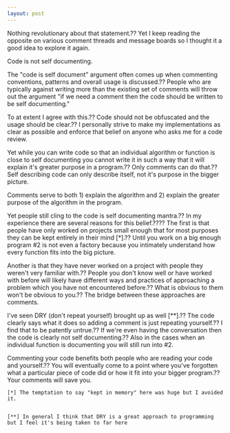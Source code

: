 ```yaml
---
layout: post
---
```

Nothing revolutionary about that statement.?? Yet I keep reading the opposite
on various comment threads and message boards so I thought it a good idea to
explore it again.

Code is not self documenting.

The "code is self document" argument often comes up when commenting
conventions, patterns and overall usage is discussed.?? People who are
typically against writing more than the existing set of comments will throw
out the argument "if we need a comment then the code should be written to be
self documenting."

To at extent I agree with this.?? Code should not be obfuscated and the usage
should be clear.?? I personally strive to make my implementations as clear as
possible and enforce that belief on anyone who asks me for a code review.

Yet while you can write code so that an individual algorithm or function is
close to self documenting you cannot write it in such a way that it will
explain it's greater purpose in a program.?? Only comments can do that.?? Self
describing code can only describe itself, not it's purpose in the bigger
picture.

Comments serve to both 1) explain the algorithm and 2) explain the greater
purpose of the algorithm in the program.

Yet people still cling to the code is self documenting mantra.?? In my
experience there are several reasons for this belief.???? The first is that
people have only worked on projects small enough that for most purposes they
can be kept entirely in their mind [*].?? Until you work on a big enough
program #2 is not even a factory because you intimately understand how every
function fits into the big picture.

Another is that they have never worked on a project with people they weren't
very familiar with.?? People you don't know well or have worked with before
will likely have different ways and practices of approaching a problem which
you have not encountered before.?? What is obvious to them won't be obvious to
you.?? The bridge between these approaches are comments.

I've seen DRY (don't repeat yourself) brought up as well [**].?? The code
clearly says what it does so adding a comment is just repeating yourself.?? I
find that to be patently untrue.?? If we're even having the conversation then
the code is clearly not self documenting.?? Also in the cases when an
individual function is documenting you will still run into #2.

Commenting your code benefits both people who are reading your code and
yourself.?? You will eventually come to a point where you've forgotten what a
particular piece of code did or how it fit into your bigger program.?? Your
comments will save you.

    
    
    [*] The temptation to say "kept in memory" here was huge but I avoided it.


    [**] In general I think that DRY is a great approach to programming but I feel it's being taken to far here

